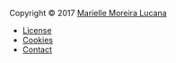 Copyright &copy; 2017 [Marielle Moreira Lucana](https://www.facebook.com/marielle.moreiralucana?ref=bookmarks)

* [License](license)
* [Cookies](cookies)
* [Contact](contact)
